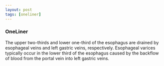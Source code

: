 ```yaml
---
layout: post
tags: [oneliner]
---
```



### OneLiner

The upper two-thirds and lower one-third of the esophagus are drained by esophageal veins and left gastric veins, respectively. Esophageal varices typically occur in the lower third of the esophagus caused by the backflow of blood from the portal vein into left gastric veins.
